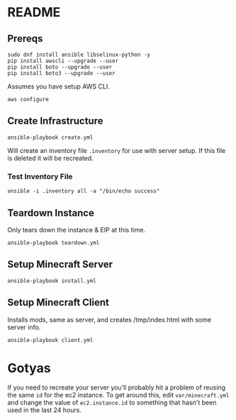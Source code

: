 # README


## Prereqs

```
sudo dnf install ansible libselinux-python -y
pip install awscli --upgrade --user
pip install boto --upgrade --user
pip install boto3 --upgrade --user
```

Assumes you have setup AWS CLI.

```
aws configure
```

## Create Infrastructure

```
ansible-playbook create.yml
```

Will create an inventory file `.inventory` for use with server setup.  If this file is deleted it will be recreated.

### Test Inventory File

```
ansible -i .inventory all -a "/bin/echo success"
```

## Teardown Instance

Only tears down the instance & EIP at this time.

```
ansible-playbook teardown.yml
```

## Setup Minecraft Server

```
ansible-playbook install.yml
```

## Setup Minecraft Client

Installs mods, same as server, and creates /tmp/index.html with some server info.

```
ansible-playbook client.yml
```


# Gotyas

If you need to recreate your server you'll probably hit a problem of reusing the same `id` for the ec2 instance.  To get around this, edit `var/minecraft.yml` and change the value of `ec2.instance.id` to something that hasn't been used in the last 24 hours.
